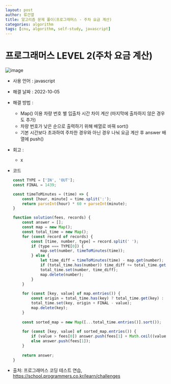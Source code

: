 ```yaml
---
layout: post
author: 류건열
title: 알고리즘 문제 풀이(프로그래머스 - 주차 요금 계산)
categories: algorithm
tags: [cnu, algorithm, self-study, javascript]
---
```


# 프로그래머스 LEVEL 2(주차 요금 계산)

  ![image](https://user-images.githubusercontent.com/34560965/193571369-c21c1f1c-096a-41d8-81b5-9bf39a2cd544.png)

  - 사용 언어 : javascript

  - 해결 날짜 : 2022-10-05

  - 해결 방법 :
    - Map() 이용 차량 번호 별 입출차 시간 차이 계산 (마지막에 출차하지 않은 경우도 추가)
    - 차량 번호가 낮은 순으로 출력하기 위해 배열로 바꿔 sort()
    - 기본 시간보다 초과하여 주차한 경우와 아닌 경우 나눠 요금 계산 후 answer 배열에 push()

  - 회고 : 
    - x

  - 코드

    ```javascript
    const TYPE = ['IN', 'OUT'];
    const FINAL = 1439;

    const timeToMinutes = (time) => {
        const [hour, minute] = time.split(':');
        return parseInt(hour) * 60 + parseInt(minute);
    }

    function solution(fees, records) {
        const answer = [];
        const map = new Map();
        const total_time = new Map();
        for (const record of records) {
            const [time, number, type] = record.split(' ');
            if (type === TYPE[0]) {
                map.set(number, timeToMinutes(time));
            } else {
                let time_diff = timeToMinutes(time) - map.get(number);
                if (total_time.has(number)) time_diff += total_time.get(number);
                total_time.set(number, time_diff);
                map.delete(number);
            }
        }
        
        for (const [key, value] of map.entries()) {
            const origin = total_time.has(key) ? total_time.get(key) : 0;
            total_time.set(key, origin + FINAL - value);
            map.delete(key);
        }
        
        const sorted_map = new Map([...total_time.entries()].sort());
        
        for (const [key, value] of sorted_map.entries()) {
            if (value > fees[0]) answer.push(fees[1] + Math.ceil((value - fees[0]) / fees[2]) * fees[3]);
            else answer.push(fees[1]);
        }
        
        return answer;
    }
    ```
    
  - 출처: 프로그래머스 코딩 테스트 연습, https://school.programmers.co.kr/learn/challenges
